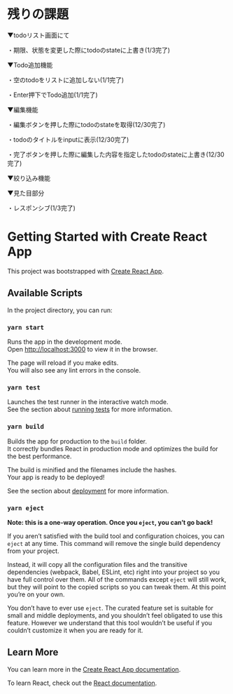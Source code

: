 # 残りの課題

▼todoリスト画面にて

  ・期限、状態を変更した際にtodoのstateに上書き(1/3完了)

▼Todo追加機能

  ・空のtodoをリストに追加しない(1/1完了)
  
  ・Enter押下でTodo追加(1/1完了)

▼編集機能

  ・編集ボタンを押した際にtodoのstateを取得(12/30完了)

  ・todoのタイトルをinputに表示(12/30完了)

  ・完了ボタンを押した際に編集した内容を指定したtodoのstateに上書き(12/30完了)

▼絞り込み機能

▼見た目部分

  ・レスポンシブ(1/3完了)

# Getting Started with Create React App

This project was bootstrapped with [Create React App](https://github.com/facebook/create-react-app).

## Available Scripts

In the project directory, you can run:

### `yarn start`

Runs the app in the development mode.\
Open [http://localhost:3000](http://localhost:3000) to view it in the browser.

The page will reload if you make edits.\
You will also see any lint errors in the console.

### `yarn test`

Launches the test runner in the interactive watch mode.\
See the section about [running tests](https://facebook.github.io/create-react-app/docs/running-tests) for more information.

### `yarn build`

Builds the app for production to the `build` folder.\
It correctly bundles React in production mode and optimizes the build for the best performance.

The build is minified and the filenames include the hashes.\
Your app is ready to be deployed!

See the section about [deployment](https://facebook.github.io/create-react-app/docs/deployment) for more information.

### `yarn eject`

**Note: this is a one-way operation. Once you `eject`, you can’t go back!**

If you aren’t satisfied with the build tool and configuration choices, you can `eject` at any time. This command will remove the single build dependency from your project.

Instead, it will copy all the configuration files and the transitive dependencies (webpack, Babel, ESLint, etc) right into your project so you have full control over them. All of the commands except `eject` will still work, but they will point to the copied scripts so you can tweak them. At this point you’re on your own.

You don’t have to ever use `eject`. The curated feature set is suitable for small and middle deployments, and you shouldn’t feel obligated to use this feature. However we understand that this tool wouldn’t be useful if you couldn’t customize it when you are ready for it.

## Learn More

You can learn more in the [Create React App documentation](https://facebook.github.io/create-react-app/docs/getting-started).

To learn React, check out the [React documentation](https://reactjs.org/).
